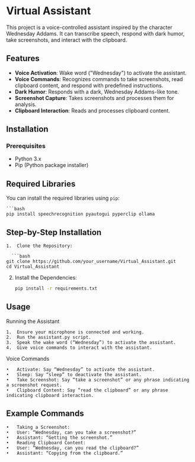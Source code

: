 # Virtual Assistant

This project is a voice-controlled assistant inspired by the character Wednesday Addams. It can transcribe speech, respond with dark humor, take screenshots, and interact with the clipboard.

## Features

- **Voice Activation**: Wake word ("Wednesday") to activate the assistant.
- **Voice Commands**: Recognizes commands to take screenshots, read clipboard content, and respond with predefined instructions.
- **Dark Humor**: Responds with a dark, Wednesday Addams-like tone.
- **Screenshot Capture**: Takes screenshots and processes them for analysis.
- **Clipboard Interaction**: Reads and processes clipboard content.

## Installation

### Prerequisites

- Python 3.x
- Pip (Python package installer)


## Required Libraries

You can install the required libraries using `pip`:

	```bash
	pip install speechrecognition pyautogui pyperclip ollama

## Step-by-Step Installation

	1.	Clone the Repository:

	  ```bash
	git clone https://github.com/your_username/Virtual_Assistant.git
	cd Virtual_Assistant

2.	Install the Dependencies:

	  ```bash
	pip install -r requirements.txt

## Usage

Running the Assistant

	1.	Ensure your microphone is connected and working.
	2.	Run the assistant.py script.
	3.	Speak the wake word (“Wednesday”) to activate the assistant.
	4.	Give voice commands to interact with the assistant.

Voice Commands

	•	Activate: Say “Wednesday” to activate the assistant.
	•	Sleep: Say “sleep” to deactivate the assistant.
	•	Take Screenshot: Say “take a screenshot” or any phrase indicating a screenshot request.
	•	Clipboard Content: Say “read the clipboard” or any phrase indicating clipboard interaction.

## Example Commands

	•	Taking a Screenshot:
	•	User: “Wednesday, can you take a screenshot?”
	•	Assistant: “Getting the screenshot.”
	•	Reading Clipboard Content:
	•	User: “Wednesday, can you read the clipboard?”
	•	Assistant: “Copying from the clipboard.”

